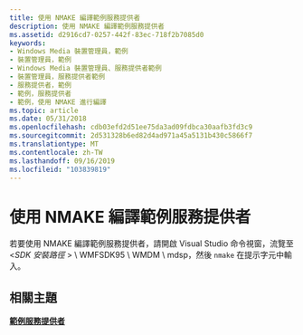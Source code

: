 ```yaml
---
title: 使用 NMAKE 編譯範例服務提供者
description: 使用 NMAKE 編譯範例服務提供者
ms.assetid: d2916cd7-0257-442f-83ec-718f2b7085d0
keywords:
- Windows Media 裝置管理員，範例
- 裝置管理員，範例
- Windows Media 裝置管理員、服務提供者範例
- 裝置管理員，服務提供者範例
- 服務提供者，範例
- 範例，服務提供者
- 範例，使用 NMAKE 進行編譯
ms.topic: article
ms.date: 05/31/2018
ms.openlocfilehash: cdb03efd2d51ee75da3ad09fdbca30aafb3fd3c9
ms.sourcegitcommit: 2d531328b6ed82d4ad971a45a5131b430c5866f7
ms.translationtype: MT
ms.contentlocale: zh-TW
ms.lasthandoff: 09/16/2019
ms.locfileid: "103839819"
---
```

# <a name="compiling-the-sample-service-provider-using-nmake"></a>使用 NMAKE 編譯範例服務提供者

若要使用 NMAKE 編譯範例服務提供者，請開啟 Visual Studio 命令視窗，流覽至 <*SDK 安裝路徑* > \\ WMFSDK95 \\ WMDM \\ mdsp，然後 `nmake` 在提示字元中輸入。

## <a name="related-topics"></a>相關主題

<dl> <dt>

[**範例服務提供者**](sample-service-provider.md)
</dt> </dl>

 

 




